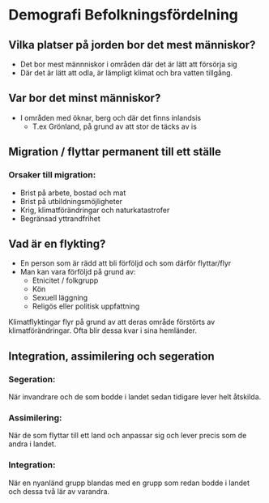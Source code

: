 # Demografi Befolkningsfördelning

## Vilka platser på jorden bor det mest människor?
- Det bor mest männniskor i områden där det är lätt att försörja sig
- Där det är lätt att odla, är lämpligt klimat och bra vatten tillgång.

## Var bor det minst människor?
- I områden med öknar, berg och där det finns inlandsis
    - T.ex Grönland, på grund av att stor de täcks av is

## Migration / flyttar permanent till ett ställe
### Orsaker till migration:
- Brist på arbete, bostad och mat
- Brist på utbildningsmöjligheter
- Krig, klimatförändringar och naturkatastrofer
- Begränsad yttrandfrihet

## Vad är en flykting?
- En person som är rädd att bli förföljd och som därför flyttar/flyr
- Man kan vara förföljd på grund av:
    - Etnicitet / folkgrupp
    - Kön
    - Sexuell läggning
    - Religös eller politisk uppfattning

Klimatflyktingar flyr på grund av att deras område förstörts av klimatförändringar. Ofta blir dessa kvar i sina hemländer.

## Integration, assimilering och segeration
### Segeration: 
När invandrare och de som bodde i landet sedan tidigare lever helt åtskilda.

### Assimilering: 
När de som flyttar till ett land och anpassar sig och lever precis som de andra i landet.

### Integration: 
När en nyanländ grupp blandas med en grupp som redan bodde i landet och dessa två lär av varandra.
